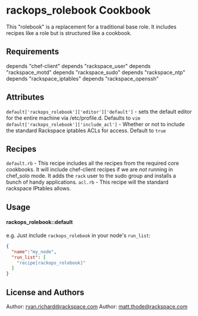 rackops_rolebook Cookbook
=========================
This "rolebook" is a replacement for a traditional base role. It includes recipes like a role but is structured like a cookbook.

Requirements
------------
depends "chef-client"
depends "rackspace_user"
depends "rackspace_motd"
depends "rackspace_sudo"
depends "rackspace_ntp"
depends "rackspace_iptables"
depends "rackspace_openssh"

Attributes
-----------
`default['rackops_rolebook']['editor']['default']` - sets the default editor for the entire machine via /etc/profile.d. Defaults to `vim`
`default['rackops_rolebook']['include_acl']` - Whether or not to include the standard Rackspace iptables ACLs for access. Default to `true`

Recipes
-------
`default.rb` - This recipe includes all the recipes from the required core cookbooks. It will include chef-client recipes if we are *not* running in chef_solo mode. It adds the `rack` user to the sudo group and installs a bunch of handy applications.
`acl.rb` - This recipe will the standard rackspace IPtables allows.

Usage
-----
#### rackops_rolebook::default
e.g.
Just include `rackops_rolebook` in your node's `run_list`:

```json
{
  "name":"my_node",
  "run_list": [
    "recipe[rackops_rolebook]"
  ]
}
```

License and Authors
-------------------
Author: ryan.richard@rackspace.com
Author: matt.thode@rackspace.com

